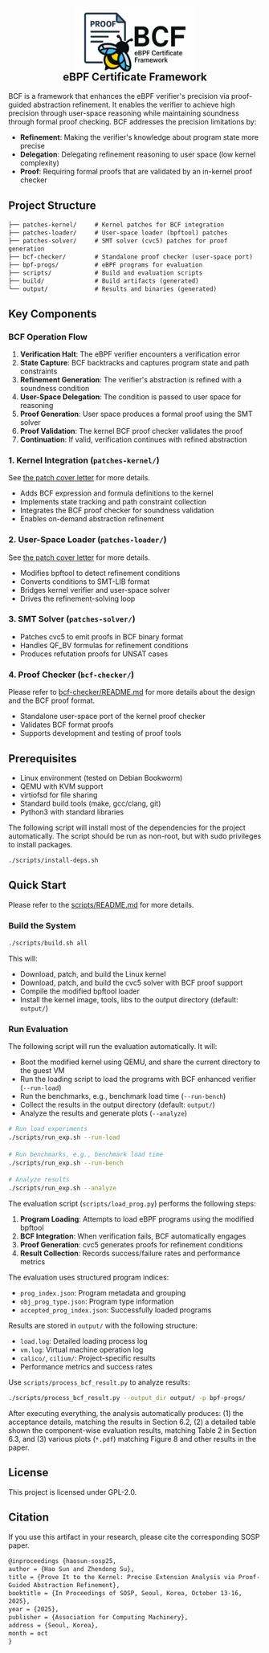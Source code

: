 <p align="center">
  <img src="./scripts/BCF.png" alt="BCF Logo" width="240"><br>
</p>
<h2 align="center" style="margin-top: -20px;">eBPF Certificate Framework</h2>


BCF is a framework that enhances the eBPF verifier's precision via proof-guided abstraction refinement. It enables the verifier to achieve high precision through user-space reasoning while maintaining soundness through formal proof checking. BCF addresses the precision limitations by:

- **Refinement**: Making the verifier's knowledge about program state more precise
- **Delegation**: Delegating refinement reasoning to user space (low kernel complexity)
- **Proof**: Requiring formal proofs that are validated by an in-kernel proof checker

## Project Structure

```
├── patches-kernel/     # Kernel patches for BCF integration
├── patches-loader/     # User-space loader (bpftool) patches
├── patches-solver/     # SMT solver (cvc5) patches for proof generation
├── bcf-checker/        # Standalone proof checker (user-space port)
├── bpf-progs/          # eBPF programs for evaluation
├── scripts/            # Build and evaluation scripts
├── build/              # Build artifacts (generated)
└── output/             # Results and binaries (generated)
```

## Key Components

### BCF Operation Flow

1. **Verification Halt**: The eBPF verifier encounters a verification error
2. **State Capture**: BCF backtracks and captures program state and path constraints
3. **Refinement Generation**: The verifier's abstraction is refined with a soundness condition
4. **User-Space Delegation**: The condition is passed to user space for reasoning
5. **Proof Generation**: User space produces a formal proof using the SMT solver
6. **Proof Validation**: The kernel BCF proof checker validates the proof
7. **Continuation**: If valid, verification continues with refined abstraction

### 1. Kernel Integration (`patches-kernel/`)

See [the patch cover letter](patches-kernel/0000-cover-letter.patch) for more details.

- Adds BCF expression and formula definitions to the kernel
- Implements state tracking and path constraint collection
- Integrates the BCF proof checker for soundness validation
- Enables on-demand abstraction refinement

### 2. User-Space Loader (`patches-loader/`)

See [the patch cover letter](patches-loader/0000-cover-letter.patch) for more details.

- Modifies bpftool to detect refinement conditions
- Converts conditions to SMT-LIB format
- Bridges kernel verifier and user-space solver
- Drives the refinement-solving loop

### 3. SMT Solver (`patches-solver/`)
- Patches cvc5 to emit proofs in BCF binary format
- Handles QF_BV formulas for refinement conditions
- Produces refutation proofs for UNSAT cases

### 4. Proof Checker (`bcf-checker/`)

Please refer to [bcf-checker/README.md](bcf-checker/README.md) for more details about the design and the BCF proof format.

- Standalone user-space port of the kernel proof checker
- Validates BCF format proofs
- Supports development and testing of proof tools

## Prerequisites

- Linux environment (tested on Debian Bookworm)
- QEMU with KVM support
- virtiofsd for file sharing
- Standard build tools (make, gcc/clang, git)
- Python3 with standard libraries

The following script will install most of the dependencies for the project automatically. The script should be run as non-root, but with sudo privileges to install packages.

```bash
./scripts/install-deps.sh
```

## Quick Start

Please refer to the [scripts/README.md](scripts/README.md) for more details.

### Build the System
```bash
./scripts/build.sh all
```

This will:
- Download, patch, and build the Linux kernel
- Download, patch, and build the cvc5 solver with BCF proof support
- Compile the modified bpftool loader
- Install the kernel image, tools, libs to the output directory (default: `output/`)

### Run Evaluation
The following script will run the evaluation automatically. It will:
- Boot the modified kernel using QEMU, and share the current directory to the guest VM
- Run the loading script to load the programs with BCF enhanced verifier (`--run-load`)
- Run the benchmarks, e.g., benchmark load time (`--run-bench`)
- Collect the results in the output directory (default: `output/`)
- Analyze the results and generate plots (`--analyze`)

```bash
# Run load experiments
./scripts/run_exp.sh --run-load

# Run benchmarks, e.g., benchmark load time
./scripts/run_exp.sh --run-bench

# Analyze results
./scripts/run_exp.sh --analyze
```

The evaluation script (`scripts/load_prog.py`) performs the following steps:

1. **Program Loading**: Attempts to load eBPF programs using the modified bpftool
2. **BCF Integration**: When verification fails, BCF automatically engages
3. **Proof Generation**: cvc5 generates proofs for refinement conditions
4. **Result Collection**: Records success/failure rates and performance metrics

The evaluation uses structured program indices:
- `prog_index.json`: Program metadata and grouping
- `obj_prog_type.json`: Program type information
- `accepted_prog_index.json`: Successfully loaded programs


Results are stored in `output/` with the following structure:
- `load.log`: Detailed loading process log
- `vm.log`: Virtual machine operation log
- `calico/`, `cilium/`: Project-specific results
- Performance metrics and success rates

Use `scripts/process_bcf_result.py` to analyze results:
```bash
./scripts/process_bcf_result.py --output_dir output/ -p bpf-progs/
```

After executing everything, the analysis automatically produces: (1) the acceptance details, matching the results in Section 6.2, (2) a detailed table shown the component-wise evaluation results, matching Table 2 in Section 6.3, and (3) various plots (`*.pdf`) matching Figure 8 and other results in the paper.

## License

This project is licensed under GPL-2.0.

## Citation

If you use this artifact in your research, please cite the corresponding SOSP paper.

```
@inproceedings {haosun-sosp25,
author = {Hao Sun and Zhendong Su},
title = {Prove It to the Kernel: Precise Extension Analysis via Proof-Guided Abstraction Refinement},
booktitle = {In Proceedings of SOSP, Seoul, Korea, October 13-16, 2025},
year = {2025},
publisher = {Association for Computing Machinery},
address = {Seoul, Korea},
month = oct
}
```
